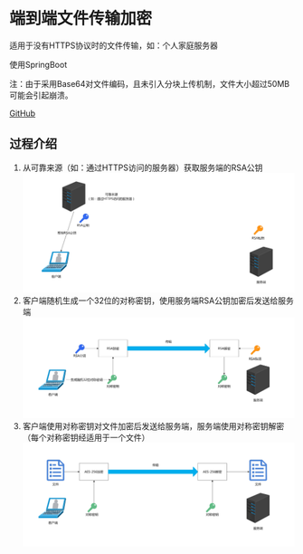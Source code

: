 # 端到端文件传输加密

适用于没有HTTPS协议时的文件传输，如：个人家庭服务器

使用SpringBoot

注：由于采用Base64对文件编码，且未引入分块上传机制，文件大小超过50MB可能会引起崩溃。

[GitHub](https://github.com/jerryt92/file_e2e_encryption)

## 过程介绍

1. 从可靠来源（如：通过HTTPS访问的服务器）获取服务端的RSA公钥![1](assets/1.jpg)
2. 客户端随机生成一个32位的对称密钥，使用服务端RSA公钥加密后发送给服务端![2](assets/2.jpg)
3. 客户端使用对称密钥对文件加密后发送给服务端，服务端使用对称密钥解密（每个对称密钥经适用于一个文件）![3](assets/3.jpg)
